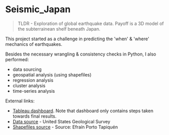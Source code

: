 # Seismic_Japan

> TLDR - Exploration of global earthquake data. Payoff is a 3D model of the subterrainean shelf beneath Japan.


This project started as a challenge in predicting the 'when' & 'where' mechanics of earthquakes. 

Besides the necessary wrangling & consistency checks in Python, I also performed:
  * data sourcing
  * geospatial analysis (using shapefiles)
  * regression analysis
  * cluster analysis
  * time-series analysis


External links:
 * [Tableau dashboard](https://public.tableau.com/views/EarthlyJapan/SeismicDashboard?:language=en-US&:display_count=n&:origin=viz_share_link). Note that dashboard only contains steps taken towards final results.
 * [Data source](https://www.kaggle.com/usgs/earthquake-database) - United States Geological Survey
 * [Shapefiles source](https://tapiquen-sig.jimdofree.com/english-version/free-downloads/united-states/) - Source: Efraín Porto Tapiquén
